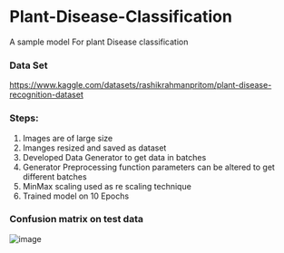 # Plant-Disease-Classification
A sample model For plant Disease classification


### Data Set 
<a href="https://www.kaggle.com/datasets/rashikrahmanpritom/plant-disease-recognition-dataset">https://www.kaggle.com/datasets/rashikrahmanpritom/plant-disease-recognition-dataset</a>

### Steps:
1. Images are of large size
2. Imanges resized and saved as dataset
3. Developed Data Generator to get data in batches 
4. Generator Preprocessing function parameters can be altered to get different batches
5. MinMax scaling used as re scaling technique
6. Trained model on 10 Epochs

### Confusion matrix on test data
![image](https://user-images.githubusercontent.com/69764607/167297549-5d32e803-b8df-4be3-9593-14a00787c939.png)

